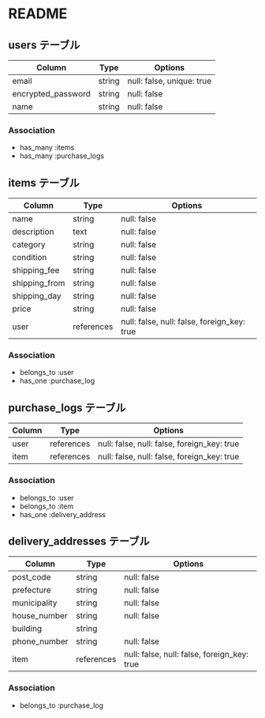 # README

## users テーブル
| Column             | Type   | Options                   |
| ------------------ | ------ | ------------------------- |
| email              | string | null: false, unique: true |
| encrypted_password | string | null: false               |
| name               | string | null: false               |

### Association
- has_many :items
- has_many :purchase_logs


## items テーブル
| Column             | Type         | Options                                     |
| ------------------ | ------------ | ------------------------------------------- |
| name               | string       | null: false                                 |
| description        | text         | null: false                                 |
| category           | string       | null: false                                 |
| condition          | string       | null: false                                 |
| shipping_fee       | string       | null: false                                 |
| shipping_from      | string       | null: false                                 |
| shipping_day       | string       | null: false                                 |
| price              | string       | null: false                                 |
| user               | references   | null: false, null: false, foreign_key: true |

### Association
- belongs_to :user
- has_one    :purchase_log


## purchase_logs テーブル
| Column | Type       | Options                                     |
| ------ | ---------- | ------------------------------------------- |
| user   | references | null: false, null: false, foreign_key: true |
| item   | references | null: false, null: false, foreign_key: true |

### Association
- belongs_to :user
- belongs_to :item
- has_one    :delivery_address


## delivery_addresses テーブル
| Column       | Type       | Options                                     |
| ------------ | ---------- | ------------------------------------------- |
| post_code    | string     | null: false                                 |
| prefecture   | string     | null: false                                 |
| municipality | string     | null: false                                 |
| house_number | string     | null: false                                 |
| building     | string     |                                             |
| phone_number | string     | null: false                                 |
| item         | references | null: false, null: false, foreign_key: true |

### Association
- belongs_to :purchase_log